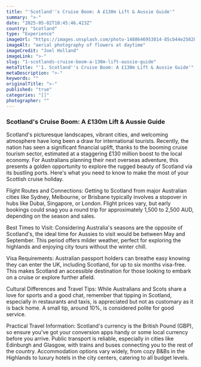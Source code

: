 ```yaml
---
title: "'Scotland''s Cruise Boom: A £130m Lift & Aussie Guide'"
summary: ">-"
date: "2025-05-02T10:45:46.423Z"
country: "Scotland"
type: "Experience"
imageUrl: "https://images.unsplash.com/photo-1488646953014-85cb44e25828?q=80&w=1935&auto=format&fit=crop&ixlib=rb-4.0.3&ixid=M3wxMjA3fDB8MHxwaG90by1wYWdlfHx8fGVufDB8fHx8fA%3D%3D"
imageAlt: "aerial photography of flowers at daytime"
imageCredit: "Joel Holland"
imageLink: ">-"
slug: "1-scotlands-cruise-boom-a-130m-lift-aussie-guide"
metaTitle: "'1. Scotland''s Cruise Boom: A £130m Lift & Aussie Guide'"
metaDescription: ">-"
keywords: ""
originalTitle: ">-"
published: "true"
categories: "[]"
photographer: ""
---
```



### Scotland's Cruise Boom: A £130m Lift & Aussie Guide

Scotland's picturesque landscapes, vibrant cities, and welcoming atmosphere have long been a draw for international tourists. Recently, the nation has seen a significant financial uplift, thanks to the booming cruise tourism sector, estimated at a staggering £130 million boost to the local economy. For Australians planning their next overseas adventure, this presents a golden opportunity to explore the rugged beauty of Scotland via its bustling ports. Here's what you need to know to make the most of your Scottish cruise holiday.

Flight Routes and Connections: Getting to Scotland from major Australian cities like Sydney, Melbourne, or Brisbane typically involves a stopover in hubs like Dubai, Singapore, or London. Flight prices vary, but early bookings could snag you a round trip for approximately 1,500 to 2,500 AUD, depending on the season and sales.

Best Times to Visit: Considering Australia's seasons are the opposite of Scotland's, the ideal time for Aussies to visit would be between May and September. This period offers milder weather, perfect for exploring the highlands and enjoying city tours without the winter chill.

Visa Requirements: Australian passport holders can breathe easy knowing they can enter the UK, including Scotland, for up to six months visa-free. This makes Scotland an accessible destination for those looking to embark on a cruise or explore further afield.

Cultural Differences and Travel Tips: While Australians and Scots share a love for sports and a good chat, remember that tipping in Scotland, especially in restaurants and taxis, is appreciated but not as customary as it is back home. A small tip, around 10%, is considered polite for good service.

Practical Travel Information: Scotland's currency is the British Pound (GBP), so ensure you've got your conversion apps handy or some local currency before you arrive. Public transport is reliable, especially in cities like Edinburgh and Glasgow, with trains and buses connecting you to the rest of the country. Accommodation options vary widely, from cozy B&Bs in the Highlands to luxury hotels in the city centers, catering to all budget levels.
